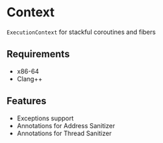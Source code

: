 # Context

`ExecutionContext` for stackful coroutines and fibers

## Requirements

- x86-64
- Clang++

## Features

- Exceptions support
- Annotations for Address Sanitizer
- Annotations for Thread Sanitizer
